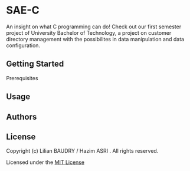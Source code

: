# SAE-C
An insight on what C programming can do! Check out our first semester project of University Bachelor of Technology, a project on customer directory management with the possibilites in data manipulation and data configuration.

## Getting Started
Prerequisites
## Usage

## Authors

## License
Copyright (c) Lilian BAUDRY / Hazim ASRI . All rights reserved.

Licensed under the [MIT License](https://github.com/microsoft/calculator/blob/master/LICENSE)
## 
